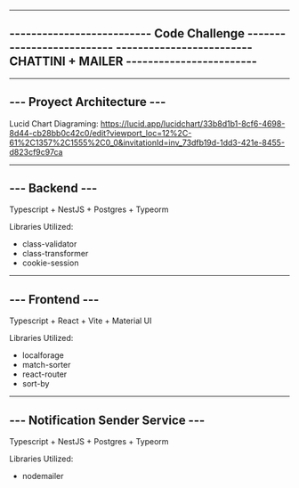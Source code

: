 --------------------------------------------------------------------
-------------------------- Code Challenge --------------------------
------------------------- CHATTINI + MAILER ------------------------
--------------------------------------------------------------------


----------------------------
--- Proyect Architecture ---
----------------------------

Lucid Chart Diagraming: https://lucid.app/lucidchart/33b8d1b1-8cf6-4698-8d44-cb28bb0c42c0/edit?viewport_loc=12%2C-61%2C1357%2C1555%2C0_0&invitationId=inv_73dfb19d-1dd3-421e-8455-d823cf9c97ca


---------------
--- Backend ---
---------------

Typescript + NestJS + Postgres + Typeorm

Libraries Utilized:
- class-validator
- class-transformer
- cookie-session


----------------
--- Frontend ---
----------------

Typescript + React + Vite + Material UI

Libraries Utilized:
- localforage
- match-sorter
- react-router
- sort-by


-----------------------------------
--- Notification Sender Service ---
-----------------------------------

Typescript + NestJS + Postgres + Typeorm

Libraries Utilized:
- nodemailer